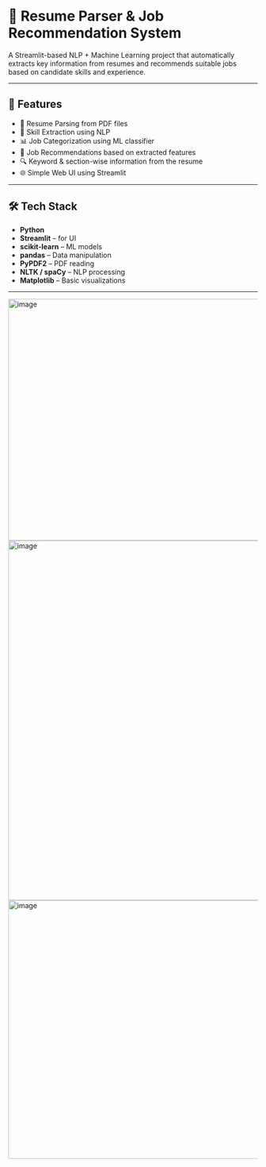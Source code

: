 # 🧠 Resume Parser & Job Recommendation System

A Streamlit-based NLP + Machine Learning project that automatically extracts key information from resumes and recommends suitable jobs based on candidate skills and experience.

---

## 📌 Features

- 📄 Resume Parsing from PDF files  
- 🧠 Skill Extraction using NLP  
- 📊 Job Categorization using ML classifier  
- 🎯 Job Recommendations based on extracted features  
- 🔍 Keyword & section-wise information from the resume  
- 🌐 Simple Web UI using Streamlit  

---

## 🛠️ Tech Stack

- **Python**
- **Streamlit** – for UI
- **scikit-learn** – ML models
- **pandas** – Data manipulation
- **PyPDF2** – PDF reading
- **NLTK / spaCy** – NLP processing
- **Matplotlib** – Basic visualizations

---






<img width="713" height="487" alt="image" src="https://github.com/user-attachments/assets/17323231-059d-4ce8-a5fe-d59b66ffa47c" />
<img width="682" height="725" alt="image" src="https://github.com/user-attachments/assets/b97a42b7-939f-4b43-98bf-8445b85b9fa0" />
<img width="731" height="521" alt="image" src="https://github.com/user-attachments/assets/5e30167c-58ec-4b92-873e-a97226d65233" />

